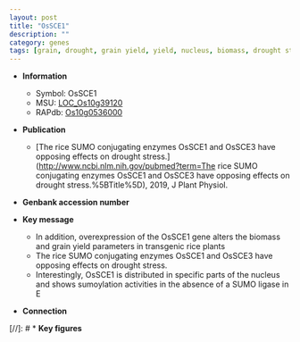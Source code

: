 ```yaml
---
layout: post
title: "OsSCE1"
description: ""
category: genes
tags: [grain, drought, grain yield, yield, nucleus, biomass, drought stress]
---
```


* **Information**  
    + Symbol: OsSCE1  
    + MSU: [LOC_Os10g39120](http://rice.plantbiology.msu.edu/cgi-bin/ORF_infopage.cgi?orf=LOC_Os10g39120)  
    + RAPdb: [Os10g0536000](http://rapdb.dna.affrc.go.jp/viewer/gbrowse_details/irgsp1?name=Os10g0536000)  

* **Publication**  
    + [The rice SUMO conjugating enzymes OsSCE1 and OsSCE3 have opposing effects on drought stress.](http://www.ncbi.nlm.nih.gov/pubmed?term=The rice SUMO conjugating enzymes OsSCE1 and OsSCE3 have opposing effects on drought stress.%5BTitle%5D), 2019, J Plant Physiol.

* **Genbank accession number**  

* **Key message**  
    + In addition, overexpression of the OsSCE1 gene alters the biomass and grain yield parameters in transgenic rice plants
    + The rice SUMO conjugating enzymes OsSCE1 and OsSCE3 have opposing effects on drought stress.
    + Interestingly, OsSCE1 is distributed in specific parts of the nucleus and shows sumoylation activities in the absence of a SUMO ligase in E

* **Connection**  

[//]: # * **Key figures**  



